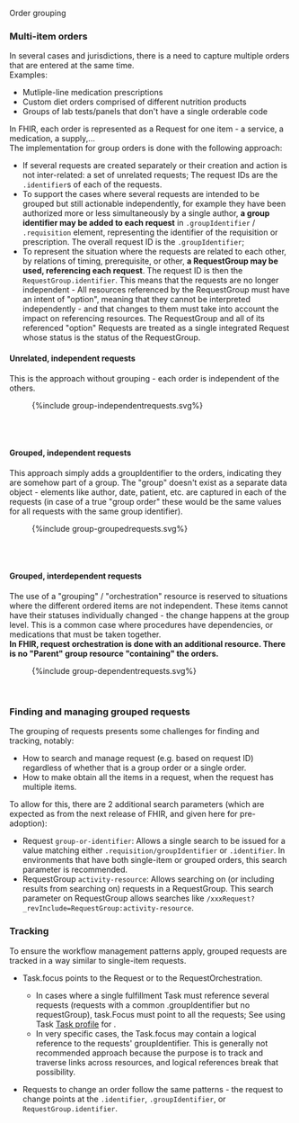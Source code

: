 Order grouping

### Multi-item orders

In several cases and jurisdictions, there is a need to capture multiple orders that are entered at the same time.  
Examples: 
* Mutliple-line medication prescriptions
* Custom diet orders comprised of different nutrition products
* Groups of lab tests/panels that don't have a single orderable code

In FHIR, each order is represented as a Request for one item - a service, a medication, a supply,...  
The implementation for group orders is done with the following approach:

* If several requests are created separately or their creation and action is not inter-related: a set of unrelated requests; The request IDs are the `.identifier`s of each of the requests.   
* To support the cases where several requests are intended to be grouped but still actionable independently, for example they have been authorized more or less simultaneously by a single author, **a group identifier may be added to each request** in `.groupIdentifier` / `.requisition` element, representing the identifier of the requisition or prescription. The overall request ID is the `.groupIdentifier`;  
* To represent the situation where the requests are related to each other, by relations of timing, prerequisite, or other, **a RequestGroup may be used, referencing each request**. The request ID is then the `RequestGroup.identifier`. 
  This means that the requests are no longer independent - All resources referenced by the RequestGroup must have an intent of "option", meaning that they cannot be interpreted independently - and that changes to them must take into account the impact on referencing resources. The RequestGroup and all of its referenced "option" Requests are treated as a single integrated Request whose status is the status of the RequestGroup.


#### Unrelated, independent requests

This is the approach without grouping - each order is independent of the others.

<figure>
{%include group-independentrequests.svg%}
</figure>
<br clear="all"/>

<br>

#### Grouped, independent requests

This approach simply adds a groupIdentifier to the orders, indicating they are somehow part of a group. The "group" doesn't exist as a separate data object - elements like author, date, patient, etc. are captured in each of the requests (in case of a true "group order" these would be the same values for all requests with the same group identifier).

<figure>
{%include group-groupedrequests.svg%}
</figure>
<br clear="all"/>


<br>

#### Grouped, interdependent requests

The use of a "grouping" / "orchestration" resource is reserved to situations where the different ordered items are not independent. These items cannot have their statuses individually changed - the change happens at the group level.
This is a common case where procedures have dependencies, or medications that must be taken together.  
**In FHIR, request orchestration is done with an additional resource. There is no "Parent" group resource "containing" the orders.**


<figure>
{%include group-dependentrequests.svg%}
</figure>
<br clear="all"/>



### Finding and managing grouped requests 
The grouping of requests presents some challenges for finding and tracking, notably: 
* How to search and manage request (e.g. based on request ID) regardless of  whether that is a group order or a single order.
* How to make obtain all the items in a request, when the request has multiple items.

To allow for this, there are 2 additional search parameters (which are expected as from the next release of FHIR, and given here for pre-adoption):

* Request `group-or-identifier`: Allows a single search to be issued for a value matching either `.requisition/groupIdentifier` or `.identifier`. In environments that have both single-item or grouped orders, this search parameter is recommended.
* RequestGroup `activity-resource`: Allows searching on (or including results from searching on) requests in a RequestGroup. This search parameter on RequestGroup allows searches like `/xxxRequest?_revInclude=RequestGroup:activity-resource`.

### Tracking

To ensure the workflow management patterns apply, grouped requests are tracked in a way similar to single-item requests. 
* Task.focus points to the Request or to the RequestOrchestration.
  * In cases where a single fulfillment Task must reference several requests (requests with a common .groupIdentifier but no requestGroup), task.Focus must point to all the requests; See using Task [Task profile](using_task.html) for .
  * In very specific cases, the Task.focus may contain a logical reference to the requests' groupIdentifier. This is generally not recommended approach because the purpose is to track and traverse links across resources, and logical references break that possibility.

* Requests to change an order follow the same patterns - the request to change points at the `.identifier`, `.groupIdentifier`, or `RequestGroup.identifier`.

